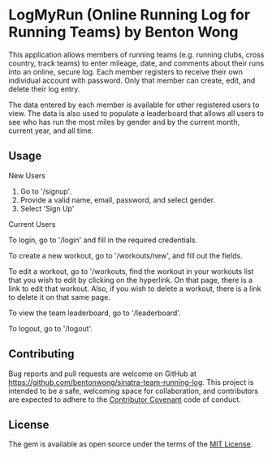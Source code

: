 # LogMyRun (Online Running Log for Running Teams) by Benton Wong

This application allows members of running teams (e.g. running clubs, cross country, track teams) to enter mileage, date, and comments about their runs into an online, secure log.  Each member registers to receive their own individual account with password.  Only that member can create, edit, and delete their log entry.

The data entered by each member is available for other registered users to view.  The data is also used to populate a leaderboard that allows all users to see who has run the most miles by gender and by the current month, current year, and all time.

## Usage

New Users

  1) Go to '/signup'.
  2) Provide a valid name, email, password, and select gender.
  3) Select 'Sign Up'

Current Users

  To login, go to '/login' and fill in the required credentials.

  To create a new workout, go to '/workouts/new', and fill out the fields.

  To edit a workout, go to '/workouts, find the workout in your workouts list that you wish to edit by clicking on the hyperlink.  On that page, there is a link to edit that workout.  Also, if you wish to delete a workout, there is a link to delete it on that same page.

  To view the team leaderboard, go to '/leaderboard'.

  To logout, go to '/logout'.

## Contributing

Bug reports and pull requests are welcome on GitHub at https://github.com/bentonwong/sinatra-team-running-log. This project is intended to be a safe, welcoming space for collaboration, and contributors are expected to adhere to the [Contributor Covenant](http://contributor-covenant.org) code of conduct.

## License

The gem is available as open source under the terms of the [MIT License](http://opensource.org/licenses/MIT).
